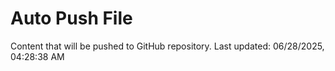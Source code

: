 # Auto Push File

Content that will be pushed to GitHub repository.
Last updated: 06/28/2025, 04:28:38 AM